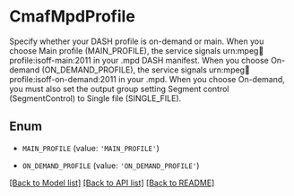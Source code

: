 # CmafMpdProfile

Specify whether your DASH profile is on-demand or main. When you choose Main profile (MAIN_PROFILE), the service signals urn:mpeg:dash:profile:isoff-main:2011 in your .mpd DASH manifest. When you choose On-demand (ON_DEMAND_PROFILE), the service signals urn:mpeg:dash:profile:isoff-on-demand:2011 in your .mpd. When you choose On-demand, you must also set the output group setting Segment control (SegmentControl) to Single file (SINGLE_FILE).

## Enum

* `MAIN_PROFILE` (value: `'MAIN_PROFILE'`)

* `ON_DEMAND_PROFILE` (value: `'ON_DEMAND_PROFILE'`)

[[Back to Model list]](../README.md#documentation-for-models) [[Back to API list]](../README.md#documentation-for-api-endpoints) [[Back to README]](../README.md)



